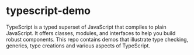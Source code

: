 # typescript-demo

TypeScript is a typed superset of JavaScript that compiles to plain JavaScript. It offers classes, modules, and interfaces to help you build robust components. This repo contains demos that illustrate type checking, generics, type creations and various aspects of TypeScript.



